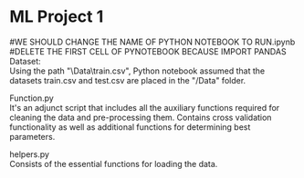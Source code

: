 # ML Project 1

#WE SHOULD CHANGE THE NAME OF PYTHON NOTEBOOK TO RUN.ipynb \
#DELETE THE FIRST CELL OF PYNOTEBOOK BECAUSE IMPORT PANDAS \
Dataset:\
Using the path "\Data\train.csv", Python notebook assumed that the datasets train.csv and test.csv are placed in the "/Data" folder.

Function.py\
It's an adjunct script that includes all the auxiliary functions required for cleaning the data and pre-processing them. Contains cross validation functionality as well as additional functions for determining best parameters.

helpers.py\
Consists of the essential functions for loading the data.
